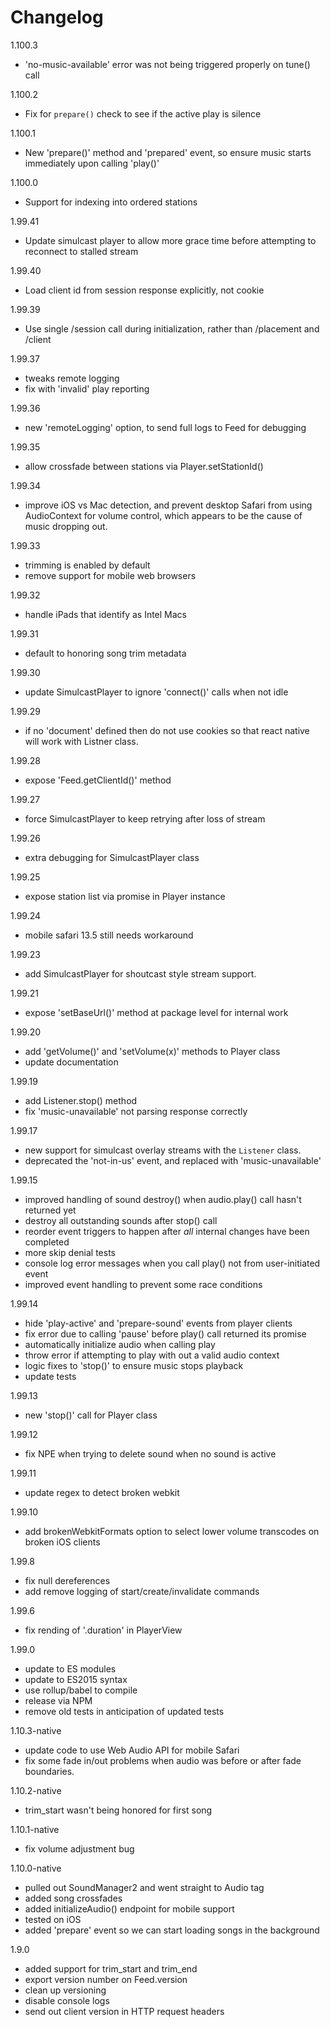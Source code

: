 # Changelog

1.100.3

- 'no-music-available' error was not being triggered properly on tune() call

1.100.2

- Fix for `prepare()` check to see if the active play is silence

1.100.1

- New 'prepare()' method and 'prepared' event, so ensure music starts immediately upon calling 'play()'

1.100.0

- Support for indexing into ordered stations

1.99.41

- Update simulcast player to allow more grace time before attempting to reconnect to stalled stream

1.99.40

- Load client id from session response explicitly, not cookie

1.99.39

- Use single /session call during initialization, rather than /placement and /client

1.99.37

- tweaks remote logging
- fix with 'invalid' play reporting

1.99.36

- new 'remoteLogging' option, to send full logs to Feed for debugging

1.99.35

- allow crossfade between stations via Player.setStationId() 

1.99.34

- improve iOS vs Mac detection, and prevent desktop Safari from using AudioContext
  for volume control, which appears to be the cause of music dropping out. 

1.99.33

- trimming is enabled by default
- remove support for mobile web browsers

1.99.32

- handle iPads that identify as Intel Macs

1.99.31

- default to honoring song trim metadata

1.99.30

- update SimulcastPlayer to ignore 'connect()' calls when not idle

1.99.29

- if no 'document' defined then do not use cookies so that react native
  will work with Listner class.

1.99.28

- expose 'Feed.getClientId()' method 

1.99.27

- force SimulcastPlayer to keep retrying after loss of stream

1.99.26

- extra debugging for SimulcastPlayer class

1.99.25

- expose station list via promise in Player instance

1.99.24

- mobile safari 13.5 still needs workaround

1.99.23

- add SimulcastPlayer for shoutcast style stream support.

1.99.21

- expose 'setBaseUrl()' method at package level for internal work

1.99.20

- add 'getVolume()' and 'setVolume(x)' methods to Player class
- update documentation

1.99.19

- add Listener.stop() method
- fix 'music-unavailable' not parsing response correctly

1.99.17

- new support for simulcast overlay streams with the `Listener` class.
- deprecated the 'not-in-us' event, and replaced with 'music-unavailable'

1.99.15

- improved handling of sound destroy() when audio.play() call hasn't returned yet
- destroy all outstanding sounds after stop() call
- reorder event triggers to happen after _all_ internal changes have been completed
- more skip denial tests
- console log error messages when you call play() not from user-initiated event
- improved event handling to prevent some race conditions

1.99.14

- hide 'play-active' and 'prepare-sound' events from player clients
- fix error due to calling 'pause' before play() call returned its promise
- automatically initialize audio when calling play
- throw error if attempting to play with out a valid audio context
- logic fixes to 'stop()' to ensure music stops playback
- update tests

1.99.13

- new 'stop()' call for Player class

1.99.12

- fix NPE when trying to delete sound when no sound is active

1.99.11

- update regex to detect broken webkit

1.99.10

- add brokenWebkitFormats option to select lower volume transcodes
  on broken iOS clients

1.99.8

- fix null dereferences
- add remove logging of start/create/invalidate commands

1.99.6

- fix rending of '.duration' in PlayerView

1.99.0

- update to ES modules
- update to ES2015 syntax
- use rollup/babel to compile
- release via NPM
- remove old tests in anticipation of updated tests

1.10.3-native

- update code to use Web Audio API for mobile Safari
- fix some fade in/out problems when audio was before or after
    fade boundaries.

1.10.2-native

- trim_start wasn't being honored for first song

1.10.1-native

- fix volume adjustment bug

1.10.0-native

- pulled out SoundManager2 and went straight to Audio tag
- added song crossfades
- added initializeAudio() endpoint for mobile support
- tested on iOS
- added 'prepare' event so we can start loading songs in
  the background

1.9.0

- added support for trim_start and trim_end
- export version number on Feed.version
- clean up versioning
- disable console logs
- send out client version in HTTP request headers
